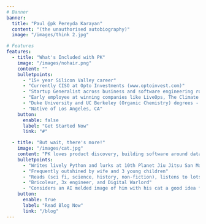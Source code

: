```yaml
---
# Banner
banner:
  title: "Paul @pk Pereyda Karayan"
  content: "(the unauthorised autobiography)"
  image: "/images/think 2.jpg"

# Features
features:
  - title: "What's Included with PK"
    image: "/images/nohair.png"
    content: ""
    bulletpoints:
      - "15+ year Silicon Valley career"
      - "Currently CISO at Opto Investments (www.optoinvest.com)"
      - "Startup Generalist across business and software engineering roles. Solves hard problems that matter(tm)"
      - "Early employee at winning companies like LiveOps, The Climate Corporation, Addepar, Primer.ai, and Opto Investments (>$5 Billion of market value, so far)"
      - "Duke University and UC Berkeley (Organic Chemistry) degrees - lightly used"
      - "Native of Los Angeles, CA"
    button:
      enable: false
      label: "Get Started Now"
      link: "#"

  - title: "But wait, there's more!"
    image: "/images/cat.jpg"
    content: "PK loves product discovery, building software around data, and business development/forward deployed engineering. But what else is a PK good for?"
    bulletpoints:
      - "Writes lively Python and lurks at 10th Planet Jiu Jitsu San Mateo"
      - "Frequently outshined by wife and 3 young children"
      - "Reads (sci fi, science, history, non-fiction), listens to lots of music (metal, punk, hardcore, electronic, classical - among other things), and info dumps on the unwitting (ye shall see all in the blog posts)"
      - "Bricoleur, 3x engineer, and Digital Warlord"
      - "Considers an AI melded image of him with his cat a good idea for a professional website"
    button:
      enable: true
      label: "Read Blog Now"
      link: "/blog"
---
```

